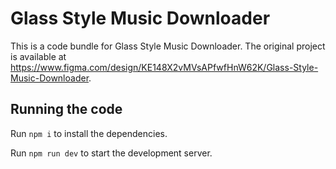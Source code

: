 
  # Glass Style Music Downloader

  This is a code bundle for Glass Style Music Downloader. The original project is available at https://www.figma.com/design/KE148X2vMVsAPfwfHnW62K/Glass-Style-Music-Downloader.

  ## Running the code

  Run `npm i` to install the dependencies.

  Run `npm run dev` to start the development server.
  